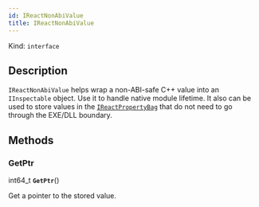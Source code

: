 ```yaml
---
id: IReactNonAbiValue
title: IReactNonAbiValue
---
```


Kind: `interface`



## Description
`IReactNonAbiValue` helps wrap a non-ABI-safe C++ value into an `IInspectable` object. Use it to handle native module lifetime. It also can be used to store values in the [`IReactPropertyBag`](IReactPropertyBag.md) that do not need to go through the EXE/DLL boundary.



## Methods
### GetPtr
int64_t **`GetPtr`**()

Get a pointer to the stored value.


